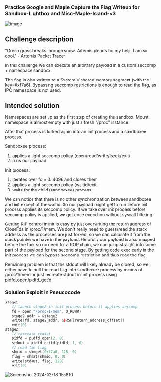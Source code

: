 ### Practice Google and Maple Capture the Flag Writeup for Sandbox-Lightbox and Misc-Maple-Island-<3
![image](https://github.com/Eevalice/practice-google-ctf-2023-problems/assets/79138019/547c4364-215a-4cf5-956e-646e21db1ec5)

## Challenge description

“Green grass breaks through snow. Artemis pleads for my help. I am so cool.” - Artemis Packet Tracer

In this challenge we can execute an arbitrary payload in a custom seccomp +
namespace sandbox.

The flag is also written to a System V shared memory segment (with the
key=0xf7a6). Bypassing seccomp restrictions is enough to read the flag, as IPC
namespace is not used.

## Intended solution

Namespaces are set up as the first step of creating the sandbox. Mount namespace
is almost empty with just a fresh "/proc" instance.

After that process is forked again into an init process and a sandboxee process.

Sandboxee process:

1.  applies a tight seccomp policy (open/read/write/lseek/exit)
2.  runs our payload

Init process:

1.  iterates over fd = 0..4096 and closes them
2.  applies a tight seccomp policy (waitid/exit)
3.  waits for the child (sandboxee) process

We can notice that there is no other synchronization between sandboxee and init
except of the waitid. So our payload might get to run before init process
applies its seccomp policy. If we take over init process before seccomp policy
is applied, we get code execution without syscall filtering.

Getting RIP control in init is easy by just overwriting the return address of
CloseFds in /proc/1/mem. We don't really need to guess/read the stack address as
the processes are just forked, so we can calculate it from the stack pointer we
have in the payload. Helpfully our payload is also mapped before the fork so no
need for a ROP chain, we can jump straight into some part of the payload for the
second stage. By getting code exec early in the init process we can bypass
seccomp restriction and thus read the flag.

Remaining problem is that the stdout will likely already be closed, so we either
have to pull the read flag into sandboxee process by means of /proc/1/mem or
just recreate stdout in init process using pidfd_open/pidfd_getfd.

### Solution Exploit in Pseudocode

```c++
stage1:
   // launch stage2 in init process before it applies seccomp
   fd = open("/proc/1/mem", O_RDWR)
   stage2_addr = &stage2
   write(fd, stage2_addr, &$RSP[return_address_offset])
   exit(0)
stage2:
   // recreate stdout
   pidfd = pidfd_open(2, 0)
   stdout = pidfd_getfd(pidfd, 1, 0)
   // read the flag
   shmid = shmget(0xf7a6, 128, 0)
   flag = shmat(shmid, 0, 0)
   write(stdout, flag, 128)
   exit(0)
```
![Screenshot 2024-02-18 155810](https://github.com/Eevalice/practice-google-ctf-2023-problems/assets/79138019/41a241f3-9a6e-42a7-980f-283dab822851)


